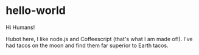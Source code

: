 # hello-world

Hi Humans!

Hubot here, I like node.js and Coffeescript (that's what I am made of!).
I've had tacos on the moon and find them far superior to Earth tacos.
